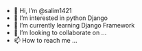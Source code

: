 - 👋 Hi, I’m @salim1421
- 👀 I’m interested in python Django
- 🌱 I’m currently learning Django Framework
- 💞️ I’m looking to collaborate on ...
- 📫 How to reach me ...

<!---
salim1421/salim1421 is a ✨ special ✨ repository because its `README.md` (this file) appears on your GitHub profile.
You can click the Preview link to take a look at your changes.
--->
